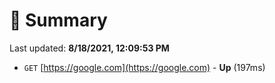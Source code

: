# 📖 Summary
Last updated: **8/18/2021, 12:09:53 PM**

- `GET` [https://google.com](https://google.com) - **Up** (197ms)
